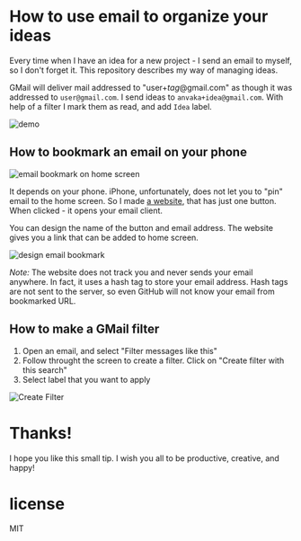 # How to use email to organize your ideas

Every time when I have an idea for a new project - I send an email to myself, so I don't
forget it. This repository describes my way of managing ideas.

GMail will deliver mail addressed to "user+*tag*@gmail.com" as though it
was addressed to `user@gmail.com`. I send ideas to `anvaka+idea@gmail.com`. With
help of a filter I mark them as read, and add `Idea` label.

![demo](https://raw.githubusercontent.com/anvaka/send/master/media/send-idea.gif)

## How to bookmark an email on your phone

![email bookmark on home screen](https://raw.githubusercontent.com/anvaka/send/master/media/save-idea-bookmark.png)

It depends on your phone. iPhone, unfortunately, does not let you to "pin" email to
the home screen. So I made [a website](https://anvaka.github.io/send/), that has just
one button.  When clicked - it opens your email client.

You can design the name of the button and email address. The website gives you a link
that can be added to home screen.

![design email bookmark](https://raw.githubusercontent.com/anvaka/send/master/media/design-idea-bookmark.gif)

*Note:* The website does not track you and never sends your email anywhere. In fact,
it uses a hash tag to store your email address. Hash tags are not sent to the server,
so even GitHub will not know your email from bookmarked URL.


## How to make a GMail filter

1. Open an email, and select "Filter messages like this"
2. Follow throught the screen to create a filter. Click on "Create filter with this search"
3. Select label that you want to apply

![Create Filter](https://raw.githubusercontent.com/anvaka/send/master/media/create-filter.gif)

# Thanks!

I hope you like this small tip. I wish you all to be productive, creative, and happy!

# license

MIT
